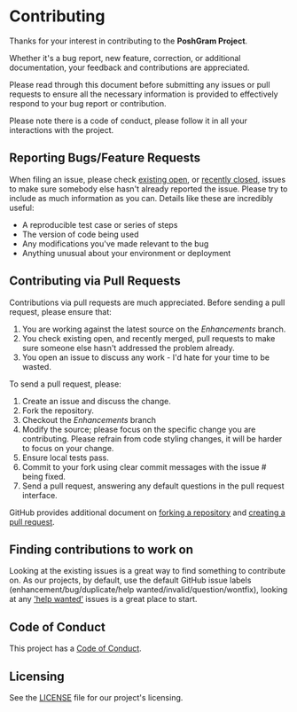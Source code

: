 # Contributing

Thanks for your interest in contributing to the **PoshGram Project**.

Whether it's a bug report, new feature, correction, or additional documentation, your feedback and contributions are appreciated.

Please read through this document before submitting any issues or pull requests to ensure all the necessary information is provided to effectively respond to your bug report or contribution.

Please note there is a code of conduct, please follow it in all your interactions with the project.

## Reporting Bugs/Feature Requests

When filing an issue, please check [existing open](https://github.com/techthoughts2/PoshGram/issues), or [recently closed](https://github.com/techthoughts2/PoshGram/issues?q=is%3Aissue+is%3Aclosed), issues to make sure somebody else hasn't already reported the issue. Please try to include as much information as you can. Details like these are incredibly useful:

* A reproducible test case or series of steps
* The version of code being used
* Any modifications you've made relevant to the bug
* Anything unusual about your environment or deployment

## Contributing via Pull Requests

Contributions via pull requests are much appreciated. Before sending a pull request, please ensure that:

1. You are working against the latest source on the *Enhancements* branch.
1. You check existing open, and recently merged, pull requests to make sure someone else hasn't addressed the problem already.
1. You open an issue to discuss any work - I'd hate for your time to be wasted.

To send a pull request, please:

1. Create an issue and discuss the change.
1. Fork the repository.
1. Checkout the *Enhancements* branch
1. Modify the source; please focus on the specific change you are contributing. Please refrain from code styling changes, it will be harder to focus on your change.
1. Ensure local tests pass.
1. Commit to your fork using clear commit messages with the issue # being fixed.
1. Send a pull request, answering any default questions in the pull request interface.

GitHub provides additional document on [forking a repository](https://help.github.com/articles/fork-a-repo/) and
[creating a pull request](https://help.github.com/articles/creating-a-pull-request/).

## Finding contributions to work on

Looking at the existing issues is a great way to find something to contribute on. As our projects, by default, use the default GitHub issue labels (enhancement/bug/duplicate/help wanted/invalid/question/wontfix), looking at any ['help wanted'](https://github.com/techthoughts2/PoshGram/issues?q=is%3Aopen+is%3Aissue+label%3A%22help+wanted%22) issues is a great place to start.

## Code of Conduct

This project has a [Code of Conduct](CODE_OF_CONDUCT.md).

## Licensing

See the [LICENSE](LICENSE.txt) file for our project's licensing.
